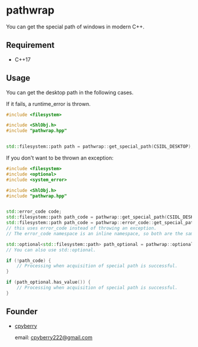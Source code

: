 # pathwrap

You can get the special path of windows in modern C++.

## Requirement

* C++17

## Usage

You can get the desktop path in the following cases.

If it fails, a runtime_error is thrown.

```c++
#include <filesystem>

#include <ShlObj.h>
#include "pathwrap.hpp"


std::filesystem::path path = pathwrap::get_special_path(CSIDL_DESKTOP);
```

If you don't want to be thrown an exception:

```c++
#include <filesystem>
#include <optional>
#include <system_error>

#include <ShlObj.h>
#include "pathwrap.hpp"


std::error_code code;
std::filesystem::path path_code = pathwrap::get_special_path(CSIDL_DESKTOP, code);
std::filesystem::path path_code = pathwrap::error_code::get_special_path(CSIDL_DESKTOP, code);
// this uses error_code instead of throwing an exception.
// The error_code namespace is an inline namespace, so both are the same.

std::optional<std::filesystem::path> path_optional = pathwrap::optional::get_special_path(CSIDL_APPDATA);
// You can also use std::optional.

if (!path_code) {
	// Processing when acquisition of special path is successful.
}

if (path_optional.has_value()) {
	// Processing when acquisition of special path is successful.
}
```

## Founder

* [cpyberry](https://github.com/cpyberry)

	email: cpyberry222@gmail.com
